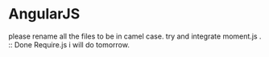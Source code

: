 AngularJS
=========
please rename all the files to be in camel case. try and integrate moment.js .  :: Done
Require.js i will do tomorrow.
